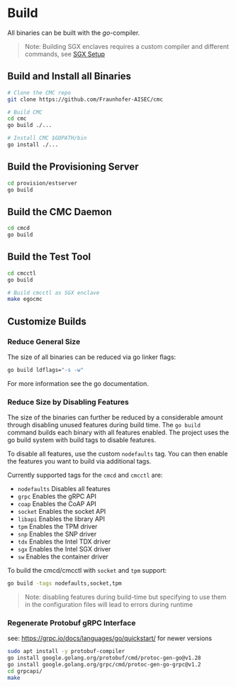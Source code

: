 # Build

All binaries can be built with the *go*-compiler.

> Note: Building SGX enclaves requires a custom compiler and different commands,
> see [SGX Setup](./setup-sgx.md)

## Build and Install all Binaries

```sh
# Clone the CMC repo
git clone https://github.com/Fraunhofer-AISEC/cmc

# Build CMC
cd cmc
go build ./...

# Install CMC $GOPATH/bin
go install ./...
```

## Build the Provisioning Server

```sh
cd provision/estserver
go build
```

## Build the CMC Daemon

```sh
cd cmcd
go build
```

## Build the Test Tool

```sh
cd cmcctl
go build

# Build cmcctl as SGX enclave
make egocmc
```

## Customize Builds

### Reduce General Size

The size of all binaries can be reduced via go linker flags:
```sh
go build ldflags="-s -w"
```
For more information see the go documentation.

### Reduce Size by Disabling Features

The size of the binaries can further be reduced by a considerable amount through disabling
unused features during build time. The `go build` command builds each binary with all features
enabled. The project uses the go build system with build tags to disable features.

To disable all features, use the custom `nodefaults` tag. You can then enable the features you
want to build via additional tags.

Currently supported tags for the `cmcd` and `cmcctl` are:
- `nodefaults` Disables all features
- `grpc` Enables the gRPC API
- `coap` Enables the CoAP API
- `socket` Enables the socket API
- `libapi` Enables the library API
- `tpm` Enables the TPM driver
- `snp` Enables the SNP driver
- `tdx` Enables the Intel TDX driver
- `sgx` Enables the Intel SGX driver
- `sw` Enables the container driver

To build the cmcd/cmcctl with `socket` and `tpm` support:
```sh
go build -tags nodefaults,socket,tpm
```

> Note: disabling features during build-time but specifying to use them in the configuration files
> will lead to errors during runtime

### Regenerate Protobuf gRPC Interface

see: https://grpc.io/docs/languages/go/quickstart/ for newer versions

```sh
sudo apt install -y protobuf-compiler
go install google.golang.org/protobuf/cmd/protoc-gen-go@v1.28
go install google.golang.org/grpc/cmd/protoc-gen-go-grpc@v1.2
cd grpcapi/
make
```
